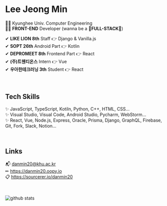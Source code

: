 # Lee Jeong Min
👩‍🎓 Kyunghee Univ. Computer Engineering  
👩‍💻 **FRONT-END** Developer (wanna be a 💖**FULL-STACK**💖)
  
✔ **LIKE LION 8th** Staff 👉 Django & Vanilla.js  
✔ **SOPT 26th** Android Part 👉 Kotlin  
✔ **DEPROMEET 8th** Frontend Part 👉 React  
✔ **(주)트웬티온스** Intern 👉 Vue  
✔ **우아한테크러닝 3th** Student 👉 React

<br>
<div>
  
## Tech Skills
✨ JavaScript, TypeScript, Kotiln, Python, C++, HTML, CSS...  
✨ Visual Studio, Visual Code, Android Studio, Pycharm, WebStorm...  
✨ React, Vue, Node.js, Express, Oracle, Prisma, Django, GraphQL, Firebase, Git, Fork, Slack, Notion...  
  
</div>

<br>
<div>

## Links
📬 danmin20@khu.ac.kr  
✏ https://danmin20.oopy.io  
📋 https://sourcerer.io/danmin20

</div>

<br>
<div>
  
  ![github stats](https://github-readme-stats.vercel.app/api?username=danmin20)
  
</div>
